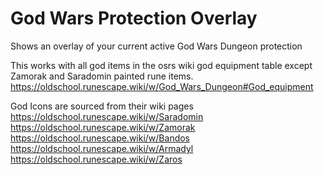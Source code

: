 # God Wars Protection Overlay
Shows an overlay of your current active God Wars Dungeon protection

This works with all god items in the osrs wiki god equipment table except Zamorak and Saradomin painted rune items.
https://oldschool.runescape.wiki/w/God_Wars_Dungeon#God_equipment

God Icons are sourced from their wiki pages
https://oldschool.runescape.wiki/w/Saradomin
https://oldschool.runescape.wiki/w/Zamorak
https://oldschool.runescape.wiki/w/Bandos
https://oldschool.runescape.wiki/w/Armadyl
https://oldschool.runescape.wiki/w/Zaros
